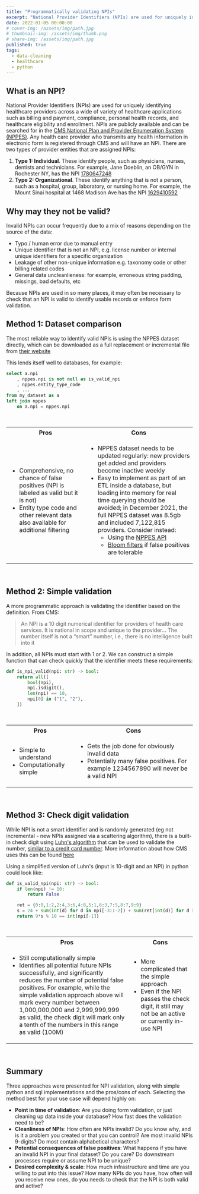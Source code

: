 ```yaml
---
title: "Programmatically validating NPIs"
excerpt: "National Provider Identifiers (NPIs) are used for uniquely identifying healthcare providers across a wide of variety of healthcare applications. For many reasons the NPI could have errors or typos, so being able to programmatically check that an ID is valid is essential to ensuring data cleanliness and accuracy."
date: 2022-01-05 00:00:00
# cover-img: /assets/img/path.jpg
# thumbnail-img: /assets/img/thumb.png
# share-img: /assets/img/path.jpg
published: true
tags: 
  - data-cleaning
  - healthcare
  - python
---
```


## What is an NPI?
National Provider Identifiers (NPIs) are used for uniquely identifying healthcare providers across a wide of variety of healthcare applications such as billing and payment, compliance, personal health records, and healthcare eligibility and enrollment. NPIs are publicly available and can be searched for in the [CMS National Plan and Provider Enumeration System (NPPES)](https://nppes.cms.hhs.gov/). Any health care provider who transmits any health information in electronic form is registered through CMS and will have an NPI. There are two types of provider entities that are assigned NPIs:
1. **Type 1: Individual**. These identify people, such as physicians, nurses, dentists and technicians. For example, Jane Doeblin, an OB/GYN in Rochester NY, has the NPI [1780647248](https://npiregistry.cms.hhs.gov/registry/provider-view/1780647248)
2. **Type 2: Organizational**. These identify anything that is not a person, such as a hospital, group, laboratory, or nursing home. For example, the Mount Sinai hospital at 1468 Madison Ave has the NPI [1629410592](https://npiregistry.cms.hhs.gov/registry/provider-view/1629410592)

## Why may they not be valid?
Invalid NPIs can occur frequently due to a mix of reasons depending on the source of the data:
* Typo / human error due to manual entry
* Unique identifier that is not an NPI, e.g. license number or internal unique identifiers for a specific organization
* Leakage of other non-unique information e.g. taxonomy code or other billing related codes
* General data uncleanlieness: for example, erroneous string padding, missings, bad defaults, etc

Because NPIs are used in so many places, it may often be necessary to check that an NPI is valid to identify usable records or enforce form validation.

## Method 1: Dataset comparison

The most reliable way to identify valid NPIs is using the NPPES dataset directly, which can be downloaded as a full replacement or incremental file from [their website](https://download.cms.gov/nppes/NPI_Files.html)

This lends itself well to databases, for example:
```sql
select a.npi
    , nppes.npi is not null as is_valid_npi
    , nppes.entity_type_code
    , ...
from my_dataset as a 
left join nppes
    on a.npi = nppes.npi
```
<br>
<table>
  <tr>
    <th>Pros</th>
    <th>Cons</th>
  </tr>
  <tr>
    <td>
        <ul>
            <li>Comprehensive, no chance of false positives (NPI is labeled as valid but it is not)</li>
            <li>Entity type code and other relevant data also available for additional filtering</li>
        </ul>
    </td>
    <td>
        <ul>
            <li>NPPES dataset needs to be updated regularly: new providers get added and providers become inactive weekly</li>
            <li>Easy to implement as part of an ETL inside a database, but loading into memory for real time querying should be avoided; in December 2021, the full NPPES dataset was 8.5gb and included 7,122,815 providers. Consider instead:
                <ul>
                    <li>Using the <a href="https://npiregistry.cms.hhs.gov/registry/help-api" >NPPES API</a></li>
                    <li><a href="https://en.wikipedia.org/wiki/Bloom_filter">Bloom filters</a> if false positives are tolerable</li>
                </ul></li>
        </ul>
    </td>
  </tr>
</table>
<br>

## Method 2: Simple validation

A more programmatic approach is validating the identifier based on the definition. From CMS: 

> An NPI is a 10 digit numerical identifier for providers of health care services. It is national in scope and unique to the provider... The number itself is not a “smart” number, i.e., there is no intelligence built into it

In addition, all NPIs must start with 1 or 2. We can construct a simple function that can check quickly that the identifier meets these requirements:
```python
def is_npi_valid(npi: str) -> bool:
    return all([
        bool(npi),
        npi.isdigit(),
        len(npi) == 10,
        npi[0] in ("1", "2"),
    ])
```
<br>
<table>
  <tr>
    <th>Pros</th>
    <th>Cons</th>
  </tr>
  <tr>
    <td>
        <ul>
            <li>Simple to understand</li>
            <li>Computationally simple</li>
        </ul>
    </td>
    <td>
        <ul>
            <li>Gets the job done for obviously invalid data</li>
            <li>Potentially many false positives. For example 1234567890 will never be a valid NPI</li>
        </ul>
    </td>
  </tr>
</table>
<br>

## Method 3: Check digit validation

While NPI is not a smart identifier and is randomly generated (eg not incremental - new NPIs assigned via a scattering algorithm), there is a built-in check digit using [Luhn's algorithm](https://en.wikipedia.org/wiki/Luhn_algorithm) that can be used to validate the number, [similar to a credit card number](https://www.geeksforgeeks.org/luhn-algorithm/). More information about how CMS uses this can be found [here](https://www.google.com/url?sa=t&rct=j&q=&esrc=s&source=web&cd=&cad=rja&uact=8&ved=2ahUKEwiPrMG6raTxAhXVwJ4KHRcoAVcQFjAAegQIBBAF&url=https%3A%2F%2Fwww.cms.gov%2FRegulations-and-Guidance%2FAdministrative-Simplification%2FNationalProvIdentStand%2FDownloads%2FNPIcheckdigit.pdf&usg=AOvVaw3SrCWNnFv0Q9ePS0Qf-oTA)

Using a simplified version of Luhn's (input is 10-digit and an NPI) in python could look like:
```python
def is_valid_npi(npi: str) -> bool:
    if len(npi) != 10:
        return False

    ret = {0:0,1:2,2:4,3:6,4:8,5:1,6:3,7:5,8:7,9:9}
    s = 24 + sum(int(d) for d in npi[-3::-2]) + sum(ret[int(d)] for d in npi[-2::-2])
    return 9*s % 10 == int(npi[-1])
```

<br>
<table>
  <tr>
    <th>Pros</th>
    <th>Cons</th>
  </tr>
  <tr>
    <td>
        <ul>
            <li>Still computationally simple</li>
            <li>Identifies all potential future NPIs successfully, and significantly reduces the number of potential false positives. For example, while the simple validation approach above will mark every number between 1,000,000,000 and 2,999,999,999 as valid, the check digit will mark only a tenth of the numbers in this range as valid (100M)</li>
        </ul>
    </td>
    <td>
        <ul>
            <li>More complicated that the simple approach</li>
            <li>Even if the NPI passes the check digit, it still may not be an active or currently in-use NPI</li>
        </ul>
    </td>
  </tr>
</table>
<br>

## Summary

Three approaches were presented for NPI validation, along with simple python and sql implementations and the pros/cons of each. Selecting the method best for your use case will depend highly on:
* **Point in time of validation**: Are you doing form validation, or just cleaning up data inside your database? How fast does the validation need to be?
* **Cleanliness of NPIs**: How often are NPIs invalid? Do you know why, and is it a problem you created or that you can control? Are most invalid NPIs 9-digits? Do most contain alphabetical characters?
* **Potential consequences of false positives**: What happens if you have an invalid NPI in your final dataset? Do you care? Do downstream processes require or assume NPI to be unique?
* **Desired complexity & scale**: How much infrastructure and time are you willing to put into this issue? How many NPIs do you have, how often will you receive new ones, do you needs to check that the NPI is both valid and active?
